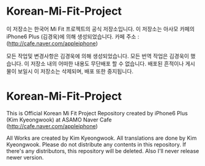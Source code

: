 # Korean-Mi-Fit-Project
이 저장소는 한국어 Mi Fit 프로젝트의 공식 저장소입니다. 이 저장소는 아사모 카페의 iPhone6 Plus (김경욱)에 의해 생성되었습니다.
카페 주소 : (http://cafe.naver.com/appleiphone)

모든 작업및 변경사항은 김경욱에 의해 생성되었습니다.
모든 번역 작업은 김경욱이 했습니다.
이 저장소 내의 어떠한 내용도 무단배포 할 수 없습니다.
배포된 흔적이나 게시물이 보일시 이 저장소는 삭제되며, 배포 또한 중지됩니다.


# Korean-Mi-Fit-Project
This is Official Korean Mi Fit Project Repository created by iPhone6 Plus (Kim Kyeongwook) at ASAMO Naver Cafe (http://cafe.naver.com/appleiphone)

All Works are created by Kim Kyeongwook.
All translations are done by Kim Kyeongwook.
Please do not distribute any contents in this repository.
If there's any distributors, this repository will be deleted. Also I'll never release newer version.
